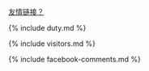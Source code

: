 



[友情链接？](https://weileizeng.com/news/1992/06/29/contact/)


{% include duty.md %}

{% include visitors.md %}

{% include facebook-comments.md %}